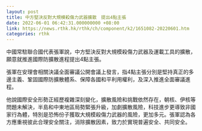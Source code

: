 ```yaml
---
layout: post
title: 中方堅決反對大規模殺傷力武器擴散　提出4點主張
date: 2022-06-01 06:42:31.000000000 +08:00
link: https://news.rthk.hk/rthk/ch/component/k2/1651082-20220601.htm
categories: rthk
---
```


中國常駐聯合國代表張軍說，中方堅決反對大規模殺傷力武器及運載工具的擴散，願意就推進國際防擴散進程提出4點主張。 

張軍在安理會相關決議全面審議公開會議上發言，指4點主張分別是堅持真正的多邊主義、鞏固國際防擴散體系、保障各國和平利用權利，及深入推進全面審議進程。

他說國際安全形勢正經歷複雜深刻變化，擴散風險和挑戰依然存在，朝核、伊核等問題未解決，半島和中東地區局勢緊張升級，加劇擴散風險，科技進步更導致非國家行為體，特別是恐怖份子獲取大規模殺傷力武器的風險，更加多元。張軍認為各方應重視彼此合理安全關注，消除擴散因素，致力於實現普遍安全、共同安全。
